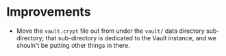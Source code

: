 # Improvements

- Move the `vault.crypt` file out from under the `vault/` data
  directory sub-directory; that sub-directory is dedicated to the
  Vault instance, and we shouln't be putting other things in there.
